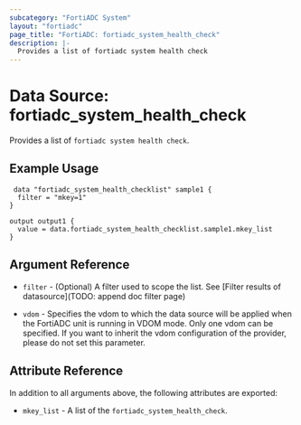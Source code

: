 ```yaml
---
subcategory: "FortiADC System"
layout: "fortiadc"
page_title: "FortiADC: fortiadc_system_health_check"
description: |-
  Provides a list of fortiadc system health check
---
```


# Data Source: fortiadc_system_health_check
Provides a list of `fortiadc system health check`.

## Example Usage

```hcl
 data "fortiadc_system_health_checklist" sample1 {
  filter = "mkey=1"
}

output output1 {
  value = data.fortiadc_system_health_checklist.sample1.mkey_list
}
```

## Argument Reference

* `filter` - (Optional) A filter used to scope the list. See [Filter results of datasource](TODO: append doc filter page)

* `vdom` - Specifies the vdom to which the data source will be applied when the FortiADC unit is running in VDOM mode. Only one vdom can be specified. If you want to inherit the vdom configuration of the provider, please do not set this parameter.

## Attribute Reference

In addition to all arguments above, the following attributes are exported:

* `mkey_list` -  A list of the `fortiadc_system_health_check`.
